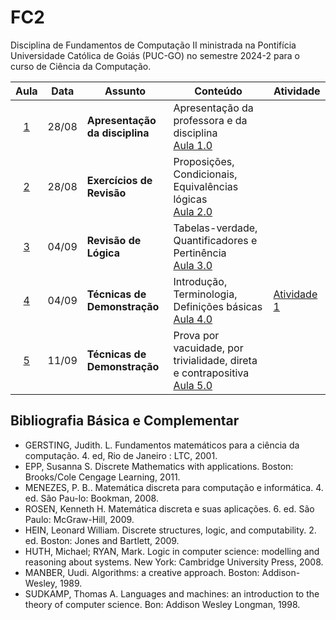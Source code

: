# FC2

Disciplina de Fundamentos de Computação II ministrada na Pontifícia Universidade Católica de Goiás (PUC-GO) no semestre 2024-2 para o curso de Ciência da Computação.

|Aula|Data|Assunto|Conteúdo|Atividade|
|:--:|:--:|-------|--------|--------|
| [1](./Aula%201/) | 28/08 | **Apresentação da disciplina** | Apresentação da professora e da disciplina <br/> [Aula 1.0](./Aula%201/Aula%201.0%20-%20Apresentacao.pdf)| &nbsp;|
| [2](./Aula%202/) | 28/08 | **Exercícios de Revisão** |  Proposições, Condicionais, Equivalências lógicas <br/>[Aula 2.0](./Aula%202/Aula%202.0%20-%20Exercicios%20Revisao.pdf)  | &nbsp;|
| [3](./Aula%203/) | 04/09 | **Revisão de Lógica** |  Tabelas-verdade,  Quantificadores e Pertinência  <br/>[Aula 3.0](./Aula%203/Aula%203.0%20-%20Revis%C3%A3o.pdf)  | &nbsp;|
| [4](./Aula%204/) | 04/09 | **Técnicas de Demonstração** |  Introdução, Terminologia, Definições básicas <br/>[Aula 4.0](./Aula%204/Aula%204.0%20-%20Demonstrac%CC%A7o%CC%83es%20p1.pdf)  | [Atividade 1](./Aula%204/Atividade%201%20-%20Revis%C3%A3o%20e%20Prova%20Direta.pdf) |
| [5](./Aula%205/) | 11/09 | **Técnicas de Demonstração** |  Prova por vacuidade, por trivialidade, direta e contrapositiva <br/>[Aula 5.0](./Aula%205/Aula%205.0%20-%20Demonstrac%CC%A7o%CC%83es%20p2.pdf)  |  |

## Bibliografia Básica e Complementar

- GERSTING, Judith. L. Fundamentos matemáticos para a ciência da computação. 4. ed, Rio de Janeiro : LTC, 2001.
- EPP, Susanna S. Discrete Mathematics with applications. Boston: Brooks/Cole Cengage Learning, 2011.
- MENEZES, P. B.. Matemática discreta para computação e informática. 4. ed. São Pau-lo: Bookman, 2008. 
- ROSEN, Kenneth H. Matemática discreta e suas aplicações. 6. ed. São Paulo: McGraw-Hill, 2009.
- HEIN, Leonard William. Discrete structures, logic, and computability. 2. ed. Boston: Jones and Bartlett, 2009.
- HUTH, Michael; RYAN, Mark. Logic in computer science: modelling and reasoning about systems. New York: Cambridge University Press, 2008.
- MANBER, Uudi. Algorithms: a creative approach. Boston: Addison-Wesley, 1989.
- SUDKAMP, Thomas A. Languages and machines: an introduction to the theory of computer science. Bon: Addison Wesley Longman, 1998.
